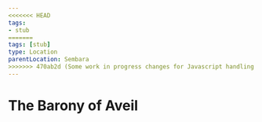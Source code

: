 ```yaml
---
<<<<<<< HEAD
tags:
- stub
=======
tags: [stub]
type: Location
parentLocation: Sembara
>>>>>>> 470ab2d (Some work in progress changes for Javascript handling of metadata)
---
```


# The Barony of Aveil

